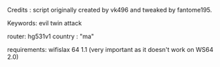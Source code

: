 Credits : script originally created by vk496 and tweaked by fantome195.

Keywords: evil twin attack

router: hg531v1 country : "ma" 

requirements: wifislax 64 1.1 (very important as it doesn't work on WS64 2.0)
